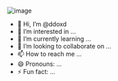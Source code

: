 ![image](https://github.com/ddoxd/ddoxd/assets/157566448/023218ce-39ad-4e80-8c38-c51f6656a824)


- 👋 Hi, I’m @ddoxd
- 👀 I’m interested in ...
- 🌱 I’m currently learning ...
- 💞️ I’m looking to collaborate on ...
- 📫 How to reach me ...
- 😄 Pronouns: ...
- ⚡ Fun fact: ...

<!---
ddoxd/ddoxd is a ✨ special ✨ repository because its `README.md` (this file) appears on your GitHub profile.
You can click the Preview link to take a look at your changes.
--->
